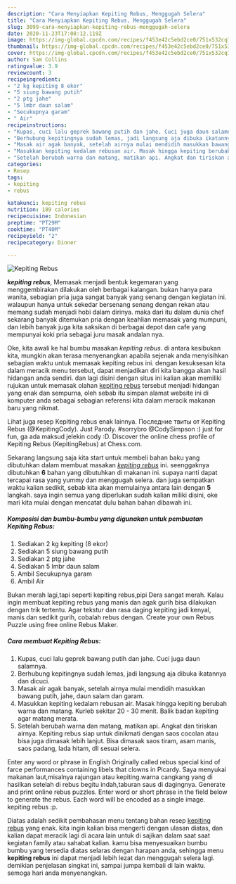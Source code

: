 ```yaml
---
description: "Cara Menyiapkan Kepiting Rebus, Menggugah Selera"
title: "Cara Menyiapkan Kepiting Rebus, Menggugah Selera"
slug: 3099-cara-menyiapkan-kepiting-rebus-menggugah-selera
date: 2020-11-23T17:08:12.119Z
image: https://img-global.cpcdn.com/recipes/f453e42c5ebd2ce0/751x532cq70/kepiting-rebus-foto-resep-utama.jpg
thumbnail: https://img-global.cpcdn.com/recipes/f453e42c5ebd2ce0/751x532cq70/kepiting-rebus-foto-resep-utama.jpg
cover: https://img-global.cpcdn.com/recipes/f453e42c5ebd2ce0/751x532cq70/kepiting-rebus-foto-resep-utama.jpg
author: Sam Collins
ratingvalue: 3.9
reviewcount: 3
recipeingredient:
- "2 kg kepiting 8 ekor"
- "5 siung bawang putih"
- "2 ptg jahe"
- "5 lmbr daun salam"
- "Secukupnya garam"
- " Air"
recipeinstructions:
- "Kupas, cuci lalu geprek bawang putih dan jahe. Cuci juga daun salamnya."
- "Berhubung kepitingnya sudah lemas, jadi langsung aja dibuka ikatannya dan dicuci."
- "Masak air agak banyak, setelah airnya mulai mendidih masukkan bawang putih, jahe, daun salam dan garam."
- "Masukkan kepiting kedalam rebusan air. Masak hingga kepiting berubah warna dan matang. Kurleb sekitar 20 - 30 menit. Balik badan kepiting agar matang merata."
- "Setelah berubah warna dan matang, matikan api. Angkat dan tiriskan airnya. Kepiting rebus siap untuk dinikmati dengan saos cocolan atau bisa juga dimasak lebih lanjut. Bisa dimasak saos tiram, asam manis, saos padang, lada hitam, dll sesuai selera."
categories:
- Resep
tags:
- kepiting
- rebus

katakunci: kepiting rebus 
nutrition: 189 calories
recipecuisine: Indonesian
preptime: "PT29M"
cooktime: "PT40M"
recipeyield: "2"
recipecategory: Dinner

---
```



![Kepiting Rebus](https://img-global.cpcdn.com/recipes/f453e42c5ebd2ce0/751x532cq70/kepiting-rebus-foto-resep-utama.jpg)

<b><i>kepiting rebus</i></b>, Memasak menjadi bentuk kegemaran yang menggembirakan dilakukan oleh berbagai kalangan. bukan hanya para wanita, sebagian pria juga sangat banyak yang senang dengan kegiatan ini. walaupun hanya untuk sekedar bersenang senang dengan rekan atau memang sudah menjadi hobi dalam dirinya. maka dari itu dalam dunia chef sekarang banyak ditemukan pria dengan keahlian memasak yang mumpuni, dan lebih banyak juga kita saksikan di berbagai depot dan cafe yang mempunyai koki pria sebagai juru masak andalan nya.

Oke, kita awali ke hal bumbu masakan <i>kepiting rebus</i>. di antara kesibukan kita, mungkin akan terasa menyenangkan apabila sejenak anda menyisihkan sebagian waktu untuk memasak kepiting rebus ini. dengan kesuksesan kita dalam meracik menu tersebut, dapat menjadikan diri kita bangga akan hasil hidangan anda sendiri. dan lagi disini dengan situs ini kalian akan memiliki rujukan untuk memasak olahan <u>kepiting rebus</u> tersebut menjadi hidangan yang enak dan sempurna, oleh sebab itu simpan alamat website ini di komputer anda sebagai sebagian referensi kita dalam meracik makanan baru yang nikmat.

Lihat juga resep Kepiting rebus enak lainnya. Последние твиты от Kepiting Rebus (@KepitingCody). Just Parody. #sorrybro @CodySimpson :) just for fun, ga ada maksud jelekin cody :D. Discover the online chess profile of Kepiting Rebus (KepitingRebus) at Chess.com.


Sekarang langsung saja kita start untuk membeli bahan baku yang dibutuhkan dalam membuat masakan <u><i>kepiting rebus</i></u> ini. seenggaknya dibutuhkan <b>6</b> bahan yang dibutuhkan di makanan ini. supaya nanti dapat tercapai rasa yang yummy dan menggugah selera. dan juga sempatkan waktu kalian sedikit, sebab kita akan memulainya antara lain dengan <b>5</b> langkah. saya ingin semua yang diperlukan sudah kalian miliki disini, oke mari kita mulai dengan mencatat dulu bahan bahan dibawah ini.

<!--inarticleads1-->

##### Komposisi dan bumbu-bumbu yang digunakan untuk pembuatan Kepiting Rebus:

1. Sediakan 2 kg kepiting (8 ekor)
1. Sediakan 5 siung bawang putih
1. Sediakan 2 ptg jahe
1. Sediakan 5 lmbr daun salam
1. Ambil Secukupnya garam
1. Ambil  Air


Bukan merah lagi,tapi seperti kepiting rebus,pipi Dera sangat merah. Kalau ingin membuat kepiting rebus yang manis dan agak gurih bisa dilakukan dengan trik tertentu. Agar tekstur dan rasa daging kepiting jadi kenyal, manis dan sedikit gurih, cobalah rebus dengan. Create your own Rebus Puzzle using free online Rebus Maker. 

<!--inarticleads2-->

##### Cara membuat Kepiting Rebus:

1. Kupas, cuci lalu geprek bawang putih dan jahe. Cuci juga daun salamnya.
1. Berhubung kepitingnya sudah lemas, jadi langsung aja dibuka ikatannya dan dicuci.
1. Masak air agak banyak, setelah airnya mulai mendidih masukkan bawang putih, jahe, daun salam dan garam.
1. Masukkan kepiting kedalam rebusan air. Masak hingga kepiting berubah warna dan matang. Kurleb sekitar 20 - 30 menit. Balik badan kepiting agar matang merata.
1. Setelah berubah warna dan matang, matikan api. Angkat dan tiriskan airnya. Kepiting rebus siap untuk dinikmati dengan saos cocolan atau bisa juga dimasak lebih lanjut. Bisa dimasak saos tiram, asam manis, saos padang, lada hitam, dll sesuai selera.


Enter any word or phrase in English Originally called rebus special kind of farce performances containing libels that clowns in Picardy. Saya menyukai makanan laut,misalnya rajungan atau kepiting.warna cangkang yang di hasilkan setelah di rebus begitu indah,taburan saus di dagingnya. Generate and print online rebus puzzles. Enter word or short phrase in the field below to generate the rebus. Each word will be encoded as a single image. kepiting rebus :p. 

Diatas adalah sedikit pembahasan menu tentang bahan resep <u>kepiting rebus</u> yang enak. kita ingin kalian bisa mengerti dengan ulasan diatas, dan kalian dapat meracik lagi di acara lain untuk di sajikan dalam saat saat kegiatan family atau sahabat kalian. kamu bisa menyesuaikan bumbu bumbu yang tersedia diatas selaras dengan harapan anda, sehingga menu <b>kepiting rebus</b> ini dapat menjadi lebih lezat dan menggugah selera lagi. demikian penjelasan singkat ini, sampai jumpa kembali di lain waktu. semoga hari anda menyenangkan.
